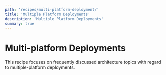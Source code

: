 ```yaml
---
path: 'recipes/multi-platform-deployment/'
title: 'Multiple Platform Deployments'
description: 'Multiple Platform Deployments'
summary: true
---
```


# Multi-platform Deployments

This recipe focuses on frequently discussed architecture topics with regard to multiple-platform deployments.
